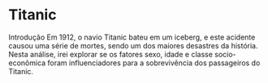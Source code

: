 # Titanic

Introdução
Em 1912, o navio Titanic bateu em um iceberg, e este acidente causou uma série de mortes, sendo um dos maiores desastres da história. Nesta análise, irei explorar se os fatores sexo, idade e classe socio-econômica foram influenciadores para a sobrevivência dos passageiros do Titanic.
